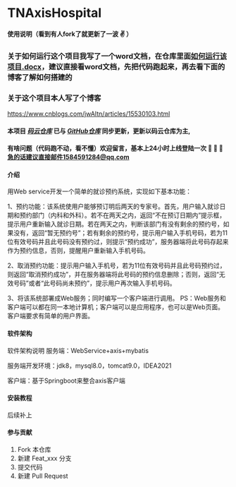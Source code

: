 # TNAxisHospital

#### 使用说明（看到有人fork了就更新了一波 :v: ）

### 关于如何运行这个项目我写了一个word文档，在仓库里面[如何运行该项目.docx](https://gitee.com/jing3wen/TNAxisHospital/blob/master/%E5%A6%82%E4%BD%95%E8%BF%90%E8%A1%8C%E8%AF%A5%E9%A1%B9%E7%9B%AE.docx)，建议直接看word文档，先把代码跑起来，再去看下面的博客了解如何搭建的

### 关于这个项目本人写了个博客
https://www.cnblogs.com/jwAItn/articles/15530103.html

#### 本项目  [_码云仓库_](https://gitee.com/jing3wen/TNAxisHospital)  已与 [_GitHub仓库_](https://github.com/jing3wen/TNAxisHospital) 同步更新，更新以码云仓库为主, 
#### 有啥问题（代码跑不动，看不懂）欢迎留言，基本上24小时上线登陆一次 :full_moon_with_face:  :full_moon_with_face:  :full_moon_with_face: 急的话建议直接邮件1584591284@qq.com

#### 介绍
用Web service开发一个简单的就诊预约系统，实现如下基本功能：

1、预约功能：该系统使用户能够预订明后两天的专家号。首先，用户输入就诊日期和预约部门（内科和外科）。若不在两天之内，返回“不在预订日期内”提示框，提示用户重新输入就诊日期。若在两天之内，判断该部门有没有剩余的预约号，如果没有，返回“暂无预约号”；若有剩余的预约号，提示用户输入手机号码，若为11位有效号码并且此号码没有预约过，则提示“预约成功”，服务器端将此号码存起来作为预约信息，否则，提醒用户重新输入手机号码。

2、取消预约功能：提示用户输入手机号，若为11位有效号码并且此号码预约过，则返回“取消预约成功”，并在服务器端将此号码的预约信息删除；否则，返回“无效号码”或者“此号码尚未预约”，提示用户再次输入手机号码。

3、将该系统部署成Web服务；同时编写一个客户端进行调用。
PS：Web服务和客户端可以都在同一本地计算机；客户端可以是应用程序，也可以是Web页面。客户端要求有简单的用户界面。

#### 软件架构
软件架构说明
服务端：WebService+axis+mybatis

服务端开发环境：jdk8，mysql8.0，tomcat9.0，IDEA2021

客户端：基于Springboot来整合axis客户端

#### 安装教程

后续补上

#### 参与贡献

1.  Fork 本仓库
2.  新建 Feat_xxx 分支
3.  提交代码
4.  新建 Pull Request
